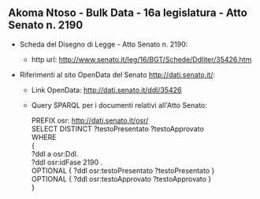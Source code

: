 ## Akoma Ntoso - Bulk Data - 16a legislatura - Atto Senato n. 2190 ##

* Scheda del Disegno di Legge - Atto Senato n. 2190:
	* http url: http://www.senato.it/leg/16/BGT/Schede/Ddliter/35426.htm

* Riferimenti al sito OpenData del Senato http://dati.senato.it/:
	* Link OpenData: http://dati.senato.it/ddl/35426
	* Query SPARQL per i documenti relativi all'Atto Senato:

        PREFIX osr: <http://dati.senato.it/osr/>  
		SELECT DISTINCT ?testoPresentato ?testoApprovato  
		WHERE  
		{  
		    ?ddl a osr:Ddl.  
		    ?ddl osr:idFase 2190 .  
		    OPTIONAL { ?ddl osr:testoPresentato ?testoPresentato }  
		    OPTIONAL { ?ddl osr:testoApprovato ?testoApprovato }  
		}
		